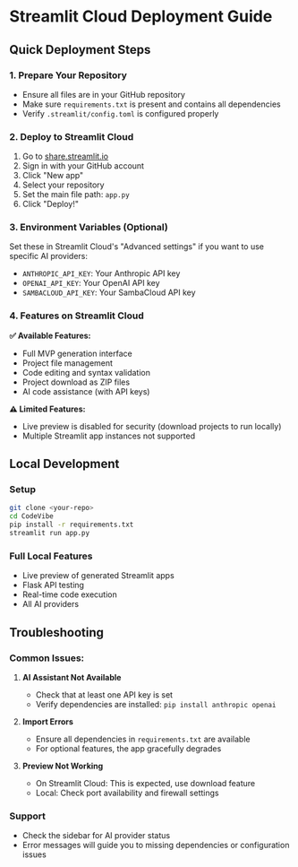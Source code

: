 # Streamlit Cloud Deployment Guide

## Quick Deployment Steps

### 1. Prepare Your Repository
- Ensure all files are in your GitHub repository
- Make sure `requirements.txt` is present and contains all dependencies
- Verify `.streamlit/config.toml` is configured properly

### 2. Deploy to Streamlit Cloud
1. Go to [share.streamlit.io](https://share.streamlit.io)
2. Sign in with your GitHub account
3. Click "New app"
4. Select your repository
5. Set the main file path: `app.py`
6. Click "Deploy!"

### 3. Environment Variables (Optional)
Set these in Streamlit Cloud's "Advanced settings" if you want to use specific AI providers:

- `ANTHROPIC_API_KEY`: Your Anthropic API key
- `OPENAI_API_KEY`: Your OpenAI API key  
- `SAMBACLOUD_API_KEY`: Your SambaCloud API key

### 4. Features on Streamlit Cloud

**✅ Available Features:**
- Full MVP generation interface
- Project file management
- Code editing and syntax validation
- Project download as ZIP files
- AI code assistance (with API keys)

**⚠️ Limited Features:**
- Live preview is disabled for security (download projects to run locally)
- Multiple Streamlit app instances not supported

## Local Development

### Setup
```bash
git clone <your-repo>
cd CodeVibe
pip install -r requirements.txt
streamlit run app.py
```

### Full Local Features
- Live preview of generated Streamlit apps
- Flask API testing
- Real-time code execution
- All AI providers

## Troubleshooting

### Common Issues:

1. **AI Assistant Not Available**
   - Check that at least one API key is set
   - Verify dependencies are installed: `pip install anthropic openai`

2. **Import Errors**
   - Ensure all dependencies in `requirements.txt` are available
   - For optional features, the app gracefully degrades

3. **Preview Not Working**
   - On Streamlit Cloud: This is expected, use download feature
   - Local: Check port availability and firewall settings

### Support
- Check the sidebar for AI provider status
- Error messages will guide you to missing dependencies or configuration issues
